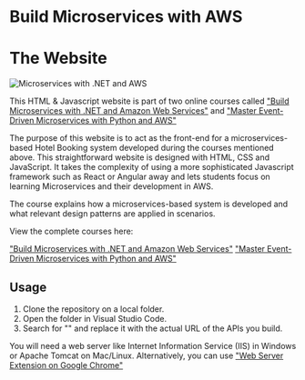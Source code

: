 # Build Microservices with AWS 
# The Website


![Microservices with .NET and AWS ](https://img-b.udemycdn.com/course/750x422/2080118_8bbf_8.jpg "Microservices with .NET and AWS")


This HTML & Javascript website is part of two online courses called ["Build Microservices with .NET and Amazon Web Services"](https://www.udemy.com/course/build-microservices-with-aspnet-core-amazon-web-services/?referralCode=B288BF33506B34292176) and ["Master Event-Driven Microservices with Python and AWS"](https://www.udemy.com/course/build-microservices-with-python-aws/?referralCode=4727A2957A33ED2E4226)

The purpose of this website is to act as the front-end for a microservices-based Hotel Booking system developed during the courses mentioned above. This straightforward website is designed with HTML, CSS and JavaScript. It takes the complexity of using a more sophisticated Javascript framework such as React or Angular away and lets students focus on learning Microservices and their development in AWS.

The course explains how a microservices-based system is developed and what relevant design patterns are applied in scenarios.

View the complete courses here:

["Build Microservices with .NET and Amazon Web Services"](https://www.udemy.com/course/build-microservices-with-aspnet-core-amazon-web-services/?referralCode=B288BF33506B34292176)
["Master Event-Driven Microservices with Python and AWS"](https://www.udemy.com/course/build-microservices-with-python-aws/?referralCode=4727A2957A33ED2E4226)

## Usage

1. Clone the repository on a local folder.
2. Open the folder in Visual Studio Code.
3. Search for "<api url here>" and replace it with the actual URL of the APIs you build.
   

You will need a web server like Internet Information Service (IIS) in Windows or Apache Tomcat on Mac/Linux. Alternatively, you can use ["Web Server Extension on Google Chrome"](https://bit.ly/3QJF53O)


